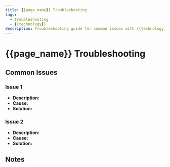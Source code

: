 ```yaml
---
title: {{page_name}} Troubleshooting
tags:
  - troubleshooting
  - {{technology}}
description: Troubleshooting guide for common issues with {{technology}}.
---
```


# {{page_name}} Troubleshooting

## Common Issues

### Issue 1
- **Description:** 
- **Cause:** 
- **Solution:** 

### Issue 2
- **Description:** 
- **Cause:** 
- **Solution:** 

## Notes
